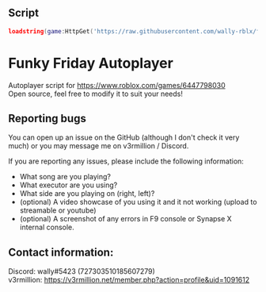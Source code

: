 ## Script
```lua
loadstring(game:HttpGet('https://raw.githubusercontent.com/wally-rblx/funky-friday-autoplay/main/main.lua'))()
```

# Funky Friday Autoplayer
Autoplayer script for https://www.roblox.com/games/6447798030<br>
Open source, feel free to modify it to suit your needs!

## Reporting bugs
You can open up an issue on the GitHub (although I don't check it very much) or you may message me on v3rmillion / Discord.

If you are reporting any issues, please include the following information:

* What song are you playing?
* What executor are you using?
* What side are you playing on (right, left)?
* (optional) A video showcase of you using it and it not working (upload to streamable or youtube)
* (optional) A screenshot of any errors in F9 console or Synapse X internal console.


## Contact information:
Discord: wally#5423 (727303510185607279)<br>
v3rmillion: https://v3rmillion.net/member.php?action=profile&uid=1091612
